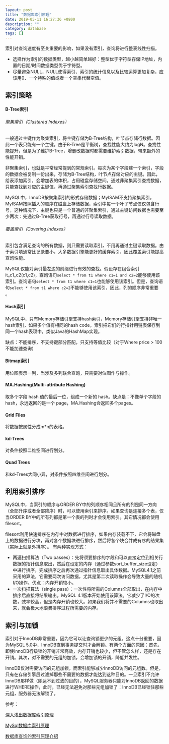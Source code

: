 ```yaml
---
layout: post
title: "数据库索引原理"
date: 2019-05-11 16:27:36 +0800
description: ""
category: database
tags: []
---
```


索引对查询速度有至关重要的影响，如果没有索引，查询将进行整表线性扫描。

- 选择作为索引的数据类型，越小越简单越好：整型优于字符型存储IP地址，内置的日期/时间数据类型优于字符型。
- 尽量避免NULL，NULL使得索引、索引的统计信息以及比较运算更加复杂，应该用0、一个特殊的值或者一个空串代替空值。

## 索引策略

#### B-Tree索引

###### 聚集索引（Clustered Indexes）

一般通过主键作为聚集索引，将主键存储为B-Tree结构，叶节点存储行数据。因此一个表只能有一个主键。由于B-Tree是平衡树，查找性能大约为logN。查找性能提升，但是为了维护B-Tree，增删改数据时都需要维护索引数据，带来额外的性能开销。

非聚集索引，也就是平常经常提到的常规索引。每次为某个字段建一个索引，字段的数据会被复制一份出来，存储为B-Tree结构，叶节点存储对应的主键。因此，给表添加索引，会增加表的体积，占用磁盘存储空间。通过非聚集索引查找数据，只能查找到对应的主键值，再通过聚集索引查找行数据。 

MySQL中，InnoDB按聚集索引的形式存储数据；MyISAM不支持聚集索引，MyISAM按照插入的顺序在磁盘上存储数据，索引中每一个叶子节点仅仅包含行号，这种情况下，主键也只是一个普通的非聚集索引，通过主键访问数据也需要至少两次：先通过B-Tree获取行号，再通过行号读取数据。

###### 覆盖索引（Covering Indexes）

索引包含满足查询的所有数据，则只需要读取索引，不用再通过主键读取数据。由于索引项通常比记录要小，大多数据引擎能更好的缓存索引，因此覆盖索引能提高查询性能。

MySQL仅能对索引最左边的前缀进行有效的查找。假设存在组合索引it_c1_c2(c1,c2)，查询语句`select * from t1 where c1=1 and c2=2`能够使用该索引。查询语句`select * from t1 where c1=1`也能够使用该索引。但是，查询语句`select * from t1 where c2=2`不能够使用该索引，因此，列的顺序非常重要 。 

#### Hash索引

MySQL中，只有Memory存储引擎支持hash索引，Memory存储引擎支持非唯一hash索引，如果多个值有相同的hash code，索引把它们的行指针用链表保存到同一个hash表项中，类似Java的HashMap实现。

缺点：不能排序，不支持键部分匹配，只支持等值比较（对于Where price > 100不能加速查询）

#### Bitmap索引

用位图表示一列，当涉及多列联合查询，只需要对位图作与操作。

#### MA.Hashing(Multi-attribute Hashing)

取多个字段 hash 值的最后一位，组成一个新的 hash。缺点是：不像单个字段的 hash，永远返回的是一个 page，MA.Hashing会返回多个pages。

#### Grid Files

将数据按属性分成m*n的表格。

#### kd-Trees

对条件按照二维空间进行划分。

#### Quad Trees

和kd-Trees大同小异，对条件按照四维空间进行划分。

## 利用索引排序

MySQL中，当索引的顺序与ORDER BY中的列顺序相同且所有的列是同一方向（全部升序或者全部降序）时，可以使用索引来排序。如果查询是连接多个表，仅当ORDER BY中的所有列都是第一个表的列时才会使用索引。其它情况都会使用filesort。

filesort利用快速排序在内存中对数据进行排序，如果内存装载不下，它会将磁盘上的数据进行分块，再对各个数据块进行排序，然后将各个块合并成有序的结果集（实际上就是外排序）。 有两种实现方式：

- 两遍扫描算法（Two passes）：先将须要排序的字段和可以直接定位到相关行数据的指针信息取出，然后在设定的内存（通过参数sort_buffer_size设定）中进行排序，完成排序之后再次通过指针信息取出具体数据。MySQL4.1之前采用的算法，它需要两次访问数据，尤其是第二次读取操作会导致大量的随机I/O操作。优点：内存开销较小。 
- 一次扫描算法（single pass）：一次性将所需的Columns全部取出，在内存中排序后直接将结果输出。MySQL 4.1版本开始使用该算法。它减少了I/O的次数，效率较高，但是内存开销也较大。如果我们将并不需要的Columns也取出来，就会极大地浪费排序过程所需要的内存。

##  索引与加锁

索引对于InnoDB非常重要，因为它可以让查询锁更少的元组。这点十分重要，因为MySQL 5.0中，InnoDB直到事务提交时才会解锁。有两个方面的原因：首先，即使InnoDB行级锁的开销非常高效，内存开销也较小，但不管怎么样，还是存在开销。其次，对不需要的元组的加锁，会增加锁的开销，降低并发性。

InnoDB仅对需要访问的元组加锁，而索引能够减少InnoDB访问的元组数。但是，只有在存储引擎层过滤掉那些不需要的数据才能达到这种目的。一旦索引不允许InnoDB那样做（即达不到过滤的目的），MySQL服务器只能对InnoDB返回的数据进行WHERE操作，此时，已经无法避免对那些元组加锁了：InnoDB已经锁住那些元组，服务器无法解锁了。

参考：

[深入浅出数据库索引原理](https://www.cnblogs.com/aspwebchh/p/6652855.html)

[MySql数据库索引原理](https://www.cnblogs.com/weizhixiang/p/5914120.html)

[数据库查询的索引原理介绍](https://changchen.me/blog/20180908/db-index/)